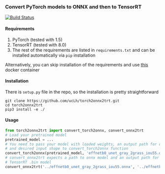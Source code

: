 ### Convert PyTorch models to ONNX and then to TensorRT
[![Build Status](https://app.travis-ci.com/ucLh/torch2trt.svg?branch=master)](https://app.travis-ci.com/ucLh/torch2trt)

#### Requirements
1) PyTorch (tested with 1.5)
2) TensorRT (tested with 8.0)
3) The rest of the requirements are listed in `requirements.txt` and can
 be installed automatically via `pip` installation
 
Alternatively, you can skip installation of the requirements and use [this](https://hub.docker.com/r/uclh/tensorrt_pytorch) docker container 
 
#### Installation
There is `setup.py` file in the repo, so the installation is pretty 
straightforward
```
git clone https://github.com/ucLh/torch2onnx2trt.git
cd torch2onnx2trt
pip3 install -e ./
```

#### Usage
```python
from torch2onnx2trt import convert_torch2onnx, convert_onnx2trt
# Load your pretrained model
pretrained_model = ...
# You need to pass your model with loaded weights, an output path for onnx model
# and desired input shape to convert_torch2onnx function
convert_torch2onnx(pretrained_model, 'effnetb0_unet_gray_2grass_iou55.onnx', (1, 3, 640, 1280))
# convert_onnx2trt expects a path to onnx model and an output path for resulting
# TensorRT .bin model
convert_onnx2trt('../effnetb0_unet_gray_2grass_iou55.onnx', '../effnetb0_unet_gray_2grass_iou55.bin')
```
